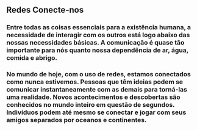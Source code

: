 ## Redes Conecte-nos

### Entre todas as coisas essenciais para a existência humana, a necessidade de interagir com os outros está logo abaixo das nossas necessidades básicas. A comunicação é quase tão importante para nós quanto nossa dependência de ar, água, comida e abrigo.

### No mundo de hoje, com o uso de redes, estamos conectados como nunca estivemos. Pessoas que têm ideias podem se comunicar instantaneamente com as demais para torná-las uma realidade. Novos acontecimentos e descobertas são conhecidos no mundo inteiro em questão de segundos. Indivíduos podem até mesmo se conectar e jogar com seus amigos separados por oceanos e continentes.
